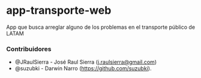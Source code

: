 # app-transporte-web
App que busca arreglar alguno de los problemas en el transporte público de LATAM


### Contribuidores
- @JRaulSierra - José Raul Sierra (j.raulsierra@gmail.com)
- @suzubki - Darwin Narro (https://github.com/suzubki).
